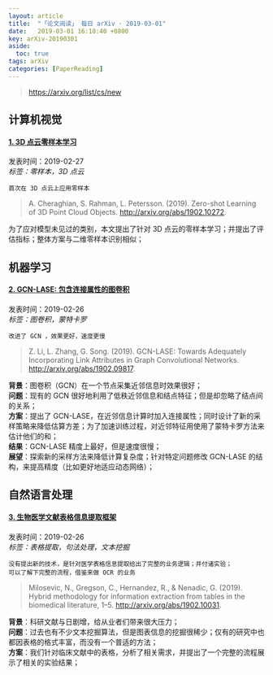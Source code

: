 ```yaml
---
layout: article
title:  "「论文阅读」 每日 arXiv · 2019-03-01"
date:   2019-03-01 16:10:40 +0800
key: arXiv-20190301
aside:
  toc: true
tags: arXiv
categories: [PaperReading]
---
```


><https://arxiv.org/list/cs/new>  




## 计算机视觉
#### [1. 3D 点云零样本学习](http://cn.arxiv.org/abs/1902.10272)
发表时间：2019-02-27     
*标签：零样本，3D 点云*  

    首次在 3D 点云上应用零样本  

<!--more-->

>A. Cheraghian, S. Rahman, L. Petersson. (2019). Zero-shot Learning of 3D Point Cloud Objects. <http://arxiv.org/abs/1902.10272>.  

为了应对模型未见过的类别，本文提出了针对 3D 点云的零样本学习；并提出了评估指标；整体方案与二维零样本识别相似；  


## 机器学习

#### [2. GCN-LASE: 包含连接属性的图卷积](http://cn.arxiv.org/abs/1902.09817)  
发表时间：2019-02-26   
*标签：图卷积，蒙特卡罗*    

    改进了 GCN ，效果更好，速度更慢

>Z. Li, L. Zhang, G. Song. (2019). GCN-LASE: Towards Adequately Incorporating Link Attributes in Graph Convolutional Networks. <http://arxiv.org/abs/1902.09817>.   

**背景**：图卷积（GCN）在一个节点采集近邻信息时效果很好；  
**问题**：现有的 GCN 很好地利用了低秩近邻信息和结点特征；但是却忽略了结点间的关系；  
**方案**：提出了 GCN-LASE，在近邻信息计算时加入连接属性；同时设计了新的采样策略来降低估算方差；为了加速训练过程，对近邻特征用使用了蒙特卡罗方法来估计他们的和；    
**结果**：GCN-LASE 精度上最好，但是速度很慢；  
**展望**：探索新的采样方法来降低计算复杂度；针对特定问题修改 GCN-LASE 的结构，来提高精度（比如更好地适应动态网络）；  



## 自然语言处理
#### [3. 生物医学文献表格信息提取框架](http://cn.arxiv.org/abs/1902.10031)  
发表时间：2019-02-26   
*标签：表格提取，句法处理，文本挖掘*    

    没有提出新的技术，是针对医学表格信息提取给出了完整的业务逻辑；并付诸实验；  
    可以了解下完整的流程，借鉴来做 OCR 的业务  

>Milosevic, N., Gregson, C., Hernandez, R., & Nenadic, G. (2019). Hybrid methodology for information extraction from tables in the biomedical literature, 1–5. <http://arxiv.org/abs/1902.10031>.  

**背景**：科研文献与日剧增，给从业者们带来很大压力；  
**问题**：过去也有不少文本挖掘算法，但是图表信息的挖掘很稀少；仅有的研究中也都因表格的格式丰富，而没有一个普适的方法；  
**方案**：我们针对临床文献中的表格，分析了相关需求，并提出了一个完整的流程展示了相关的实验结果；  
